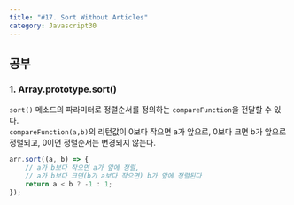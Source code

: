 ```yaml
---
title: "#17. Sort Without Articles"
category: Javascript30
---
```


## 공부
### 1. Array.prototype.sort()
`sort()` 메소드의 파라미터로 정렬순서를 정의하는 `compareFunction`을 전달할 수 있다.     
`compareFunction(a,b)`의 리턴값이 0보다 작으면 a가 앞으로, 0보다 크면 b가 앞으로 정렬되고, 0이면 정렬순서는 변경되지 않는다. 

```javascript
arr.sort((a, b) => {
    // a가 b보다 작으면 a가 앞에 정렬, 
    // a가 b보다 크면(b가 a보다 작으면) b가 앞에 정렬된다
    return a < b ? -1 : 1;
});
```




